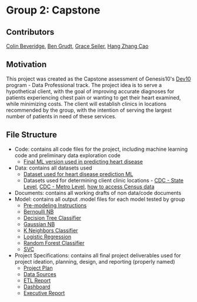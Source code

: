 # Group 2: Capstone

## Contributors
[Colin Beveridge](https://github.com/colinbeveridge), [Ben Grudt](https://github.com/GrudtB), [Grace Seiler](https://github.com/gseiler7), [Hang Zhang Cao](https://github.com/Hang1225)

## Motivation
This project was created as the Capstone assessment of Genesis10's [Dev10](https://www.genesis10.com/dev10) program - Data Professional track.
The project idea is to serve a hypothetical client, with the goal of improving accurate diagnoses for patients experiencing chest pain or 
wanting to get their heart examined, while minimizing costs. The client will establish clinics in locations recommended by the group, with 
the intention of serving the largest number of patients in need of these services. 

## File Structure
* Code: contains all code files for the project, including machine learning code and preliminary data exploration code
  * [Final ML version used in predicting heart disease](https://github.com/gseiler7/Group-2-Capstone/blob/main/Code/Heart_ML_Improve.ipynb)
* Data: contains all datasets used
  * [Dataset used for heart disease prediction ML](https://github.com/gseiler7/Group-2-Capstone/blob/main/Data/heart.csv)
  * Datasets used for determining client clinic locations - [CDC - State Level](https://github.com/gseiler7/Group-2-Capstone/blob/main/Data/CDC_RiskFactor_Data.csv), [CDC - Metro Level](https://github.com/gseiler7/Group-2-Capstone/blob/main/Data/CDC_Metro_Data.csv), [how to access Census data](https://github.com/gseiler7/Group-2-Capstone/blob/main/Project%20Specifications/RepeatableETLReport.pdf)
* Documents: contains all working drafts of non data/code documents
* Model: contains all output .model files for each model tested by group
  * [Pre-modeling Instructions](https://github.com/gseiler7/Group-2-Capstone/blob/main/Model/README.md)
  * [Bernoulli NB](https://github.com/gseiler7/Group-2-Capstone/blob/main/Model/BernoulliNB.model)
  * [Decision Tree Classifier](https://github.com/gseiler7/Group-2-Capstone/blob/main/Model/DecisionTreeClassifier.model)
  * [Gaussian NB](https://github.com/gseiler7/Group-2-Capstone/blob/main/Model/GaussianNB.model)
  * [K Neighbors Classifier](https://github.com/gseiler7/Group-2-Capstone/blob/main/Model/KNeighborsClassifier.model)
  * [Logistic Regression](https://github.com/gseiler7/Group-2-Capstone/blob/main/Model/LogisticRegression.model)
  * [Random Forest Classifier](https://github.com/gseiler7/Group-2-Capstone/blob/main/Model/RandomForestClassifier.model)
  * [SVC](https://github.com/gseiler7/Group-2-Capstone/blob/main/Model/SVC.model)
* Project Specifications: contains all final project deliverables used for project ideation, planning, design, and reporting (properly named)
  * [Project Plan](https://github.com/gseiler7/Group-2-Capstone/blob/main/Project%20Specifications/ProjectPlan.pdf)
  * [Data Sources](https://github.com/gseiler7/Group-2-Capstone/blob/main/Project%20Specifications/DataSources.pdf)
  * [ETL Report](https://github.com/gseiler7/Group-2-Capstone/blob/main/Project%20Specifications/RepeatableETLReport.pdf)
  * [Dashboard](https://github.com/gseiler7/Group-2-Capstone/blob/main/Project%20Specifications/CapstoneDashboard.pbix)
  * [Executive Report](https://github.com/gseiler7/Group-2-Capstone/blob/main/Project%20Specifications/ProjectExecutiveReport.pdf)
